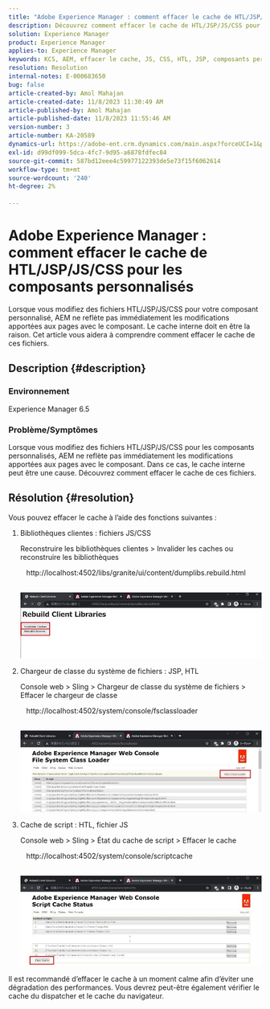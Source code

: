 ```yaml
---
title: "Adobe Experience Manager : comment effacer le cache de HTL/JSP/JS/CSS pour les composants personnalisés"
description: Découvrez comment effacer le cache de HTL/JSP/JS/CSS pour les composants personnalisés dans Adobe Experience Manager.
solution: Experience Manager
product: Experience Manager
applies-to: Experience Manager
keywords: KCS, AEM, effacer le cache, JS, CSS, HTL, JSP, composants personnalisés
resolution: Resolution
internal-notes: E-000683650
bug: false
article-created-by: Amol Mahajan
article-created-date: 11/8/2023 11:30:49 AM
article-published-by: Amol Mahajan
article-published-date: 11/8/2023 11:55:46 AM
version-number: 3
article-number: KA-20589
dynamics-url: https://adobe-ent.crm.dynamics.com/main.aspx?forceUCI=1&pagetype=entityrecord&etn=knowledgearticle&id=71ba7040-2a7e-ee11-8179-6045bd006b3d
exl-id: d99df099-5dca-4fc7-9d95-a6878fdfec84
source-git-commit: 587bd12eee4c59977122393de5e73f15f6062614
workflow-type: tm+mt
source-wordcount: '240'
ht-degree: 2%

---
```


# Adobe Experience Manager : comment effacer le cache de HTL/JSP/JS/CSS pour les composants personnalisés


Lorsque vous modifiez des fichiers HTL/JSP/JS/CSS pour votre composant personnalisé, AEM ne reflète pas immédiatement les modifications apportées aux pages avec le composant. Le cache interne doit en être la raison. Cet article vous aidera à comprendre comment effacer le cache de ces fichiers.

## Description {#description}


### <b>Environnement</b>

Experience Manager 6.5



### Problème/Symptômes

Lorsque vous modifiez des fichiers HTL/JSP/JS/CSS pour les composants personnalisés, AEM ne reflète pas immédiatement les modifications apportées aux pages avec le composant. Dans ce cas, le cache interne peut être une cause.
Découvrez comment effacer le cache de ces fichiers.


## Résolution {#resolution}


Vous pouvez effacer le cache à l’aide des fonctions suivantes :



1. Bibliothèques clientes : fichiers JS/CSS

   Reconstruire les bibliothèques clientes > Invalider les caches ou reconstruire les bibliothèques

      http://localhost:4502/libs/granite/ui/content/dumplibs.rebuild.html 

        ![](assets/ed2f2e85-af35-ed11-9db1-0022480869de.png)
2. Chargeur de classe du système de fichiers : JSP, HTL

   Console web > Sling > Chargeur de classe du système de fichiers > Effacer le chargeur de classe

      http://localhost:4502/system/console/fsclassloader

        ![](assets/2438888b-af35-ed11-9db1-0022480869de.png)
3. Cache de script : HTL, fichier JS

   Console web > Sling > État du cache de script > Effacer le cache

      http://localhost:4502/system/console/scriptcache

        ![](assets/c97ddd91-af35-ed11-9db1-0022480869de.png)


Il est recommandé d’effacer le cache à un moment calme afin d’éviter une dégradation des performances.
Vous devrez peut-être également vérifier le cache du dispatcher et le cache du navigateur.
